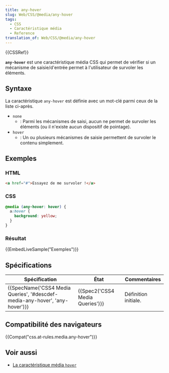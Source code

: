 ```yaml
---
title: any-hover
slug: Web/CSS/@media/any-hover
tags:
  - CSS
  - Caractéristique média
  - Reference
translation_of: Web/CSS/@media/any-hover
---
```

{{CSSRef}}

**`any-hover`** est une caractéristique média CSS qui permet de vérifier si un mécanisme de saisie/d'entrée permet à l'utilisateur de survoler les éléments.

## Syntaxe

La caractéristique `any-hover` est définie avec un mot-clé parmi ceux de la liste ci-après.

- `none`
  - : Parmi les mécanismes de saisi, aucun ne permet de survoler les éléments (ou il n'existe aucun dispositif de pointage).
- `hover`
  - : Un ou plusieurs mécanismes de saisie permettent de survoler le contenu simplement.

## Exemples

### HTML

```html
<a href="#">Essayez de me survoler !</a>
```

### CSS

```css
@media (any-hover: hover) {
  a:hover {
    background: yellow;
  }
}
```

### Résultat

{{EmbedLiveSample("Exemples")}}

## Spécifications

| Spécification                                                                                        | État                                     | Commentaires         |
| ---------------------------------------------------------------------------------------------------- | ---------------------------------------- | -------------------- |
| {{SpecName('CSS4 Media Queries', '#descdef-media-any-hover', 'any-hover')}} | {{Spec2('CSS4 Media Queries')}} | Définition initiale. |

## Compatibilité des navigateurs

{{Compat("css.at-rules.media.any-hover")}}

## Voir aussi

- [La caractéristique média `hover`](/fr/docs/Web/CSS/@media/hover)
